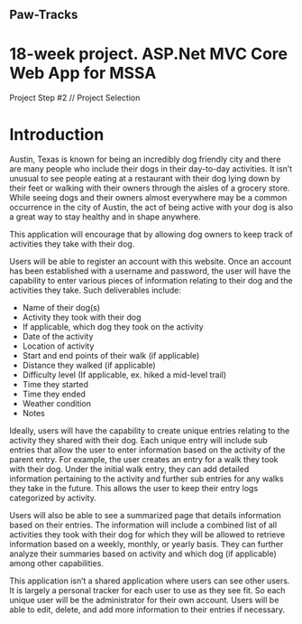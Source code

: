 ## Paw-Tracks
# 18-week project. ASP.Net MVC Core Web App for MSSA

Project Step #2 // Project Selection


# Introduction
Austin, Texas is known for being an incredibly dog friendly city and there are many people who include their dogs in their day-to-day activities. It isn’t unusual to see people eating at a restaurant with their dog lying down by their feet or walking with their owners through the aisles of a grocery store. While seeing dogs and their owners almost everywhere may be a common occurrence in the city of Austin, the act of being active with your dog is also a great way to stay healthy and in shape anywhere. 

This application will encourage that by allowing dog owners to keep track of activities they take with their dog. 

Users will be able to register an account with this website. Once an account has been established with a username and password, the user will have the capability to enter various pieces of information relating to their dog and the activities they take. Such deliverables include:

- Name of their dog(s)
- Activity they took with their dog 
- If applicable, which dog they took on the activity
- Date of the activity
- Location of activity
- Start and end points of their walk (if applicable)
- Distance they walked (if applicable)
- Difficulty level (If applicable, ex. hiked a mid-level trail)
- Time they started
- Time they ended
- Weather condition
- Notes 

Ideally, users will have the capability to create unique entries relating to the activity they shared with their dog. Each unique entry will include sub entries that allow the user to enter information based on the activity of the parent entry. For example, the user creates an entry for a walk they took with their dog. Under the initial walk entry, they can add detailed information pertaining to the activity and further sub entries for any walks they take in the future. This allows the user to keep their entry logs categorized by activity. 

Users will also be able to see a summarized page that details information based on their entries. The information will include a combined list of all activities they took with their dog for which they will be allowed to retrieve information based on a weekly, monthly, or yearly basis.  They can further analyze their summaries based on activity and which dog (if applicable) among other capabilities. 

This application isn’t a shared application where users can see other users. It is largely a personal tracker for each user to use as they see fit. So each unique user will be the administrator for their own account. Users will be able to edit, delete, and add more information to their entries if necessary.



